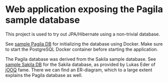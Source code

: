 # Web application exposing the Pagila sample database

This project is used to try out JPA/Hibernate using a non-trivial database.

See [sample Pagila DB](https://github.com/devrimgunduz/pagila/tree/master) for initializing the database using Docker.
Make sure to start the PostgreSQL Docker container before starting the application.

The Pagila database was derived from the Sakila sample database.
See [sample Sakila DB](https://github.com/jOOQ/sakila) for the Sakila database,
as provided by Lukas Eder of [jOOQ](https://www.jooq.org/) fame. There we can find
an ER-diagram, which to a large extent explains the Pagila database as well.
